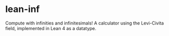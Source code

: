 # lean-inf


Compute with infinities and infinitesimals! A calculator using the Levi-Civita field, implemented in Lean 4 as a datatype.
